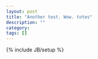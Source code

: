 ```yaml
---
layout: post
title: "Another test. Wow. totes"
description: ""
category: 
tags: []
---
```

{% include JB/setup %}

